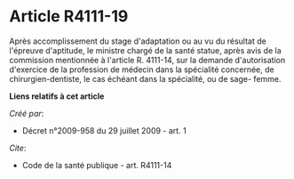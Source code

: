 # Article R4111-19

Après accomplissement du stage d'adaptation ou au vu du résultat de l'épreuve d'aptitude, le ministre chargé de la santé
statue, après avis de la commission mentionnée à l'article R. 4111-14, sur la demande d'autorisation d'exercice de la
profession de médecin dans la spécialité concernée, de chirurgien-dentiste, le cas échéant dans la spécialité, ou de sage-
femme.

**Liens relatifs à cet article**

_Créé par_:

  - Décret n°2009-958 du 29 juillet 2009 - art. 1

_Cite_:

  - Code de la santé publique - art. R4111-14
